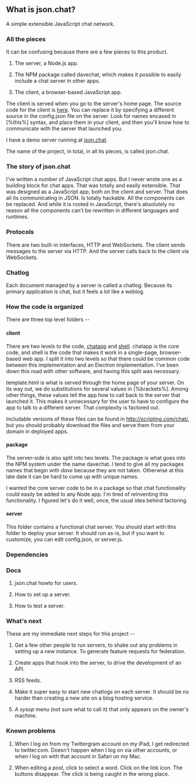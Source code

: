 ## What is json.chat?

A simple extensible JavaScript chat network. 

### All the pieces

It can be confusing because there are a few pieces to this product.

1. The server, a Node.js app. 

2. The NPM package called davechat, which makes it possible to easily include a chat server in other apps.

3. The client, a browser-based JavaScript app.

The client is served when you go to the server's home page. The source code for the client is <a href="https://github.com/scripting/chat/blob/master/client/template.html">here</a>. You can replace it by specifying a different source in the config.json file on the server. Look for names encased in [%this%] syntax, and place them in your client, and then you'll know how to communicate with the server that launched you.

I have a demo server running at <a href="http://json.chat/">json.chat</a>. 

The name of the project, in total, in all its pieces, is called json.chat. 

### The story of json.chat

I've written a number of JavaScript chat apps. But I never wrote one as a building block for chat apps. That was totally and easily extensible. That was designed as a JavaScript app, both on the client and server. That does all its communicating in JSON. Is totally hackable. All the components can be replaced. And while it is rooted in JavaScript, there's absolutely no reason  all the components can't be rewritten in different languages and runtimes.

### Protocols

There are two built-in interfaces, HTTP and WebSockets. The client sends messages to the server via HTTP. And the server calls back to the client via WebSockets.

### Chatlog

Each document managed by a server is called a chatlog. Because its primary application is chat, but it feels a lot like a weblog. 

### How the code is organized

There are three top level folders --

#### client

There are two levels to the code, <a href="https://github.com/scripting/chat/blob/master/client/chatapp.js">chatapp</a> and <a href="https://github.com/scripting/chat/blob/master/client/shell.js">shell</a>.  chatapp is the core code, and shell is the code that makes it work in a single-page, browser-based web app. I split it into two levels so that there could be common code between this implementation and an Electron implementation. I've been down this road with other software, and having this split was necessary.

template.html is what is served through the home page of your server. On its way out, we do substitutions for several values in [%brackets%]. Among other things, these values tell the app how to call back to the server that launched it. This makes it unnecessary for the user to have to configure the app to talk to a different server. That complexity is factored out. 

Includable versions of these files can be found in http://scripting.com/chat/, but you should probably download the files and serve them from your domain in deployed apps.

#### package

The server-side is also split into two levels. The package is what goes into the NPM system under the name davechat. I tend to give all my packages names that begin with <i>dave</i> because they are not taken. Otherwise at this late date it can be hard to come up with unique names. 

I wanted the core server code to be in a package so that chat functionality could easily be added to any Node app. I'm tired of reinventing this functionality. I figured let's do it well, once, the usual idea behind factoring.

#### server

This folder contains a functional chat server. You should start with this folder to deploy your server. It should run as-is, but if you want to customize, you can edit  config.json, or server.js. 

### Dependencies



### Docs

1. json.chat howto for users.

2. How to set up a server.

3. How to test a server.

### What's next

These are my immediate next steps for this project -- 

1. Get a few other people to run servers, to shake out any problems in setting up a new instance. To generate feature requests for federation.

2. Create apps that hook into the server, to drive the development of an API.

3. RSS feeds.

4. Make it super easy to start new chatlogs on each server. It should be no harder than creating a new site on a blog hosting service.

5. A <i>sysop</i> menu (not sure what to call it) that only appears on the owner's machine. 

### Known problems

1. When I log on from my Twittergram account on my iPad, I get redirected to twitter.com. Doesn't happen when I log on via other accounts, or when I log on with that account in Safari on my Mac. 

2. When editing a post, click to select a word. Click on the link icon. The buttons disappear. The click is being caught in the wrong place. 

